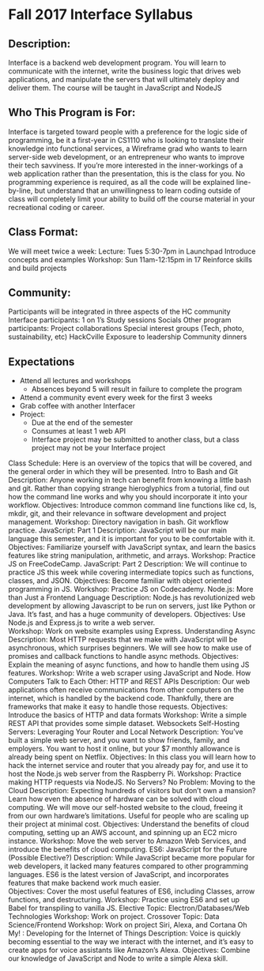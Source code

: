 # Fall 2017 Interface Syllabus
 
## Description:
Interface is a backend web development program. You will learn to communicate with the internet, write the business logic that drives web applications, and manipulate the servers that will ultimately deploy and deliver them. The course will be taught in JavaScript and NodeJS
 
## Who This Program is For:
Interface is targeted toward people with a preference for the logic side of programming, be it a first-year in CS1110 who is looking to translate their knowledge into functional services, a Wireframe grad who wants to learn server-side web development, or an entrepreneur who wants to improve their tech savviness. If you’re more interested in the inner-workings of a web application rather than the presentation, this is the class for you. 
No programming experience is required, as all the code will be explained line-by-line, but understand that an unwillingness to learn coding outside of class will completely limit your ability to build off the course material in your recreational coding or career. 
 
## Class Format:
We will meet twice a week:
Lecture: Tues 5:30-7pm in Launchpad 
Introduce concepts and examples
Workshop: Sun 11am-12:15pm in 17
Reinforce skills and build projects
 
## Community:
Participants will be integrated in three aspects of the HC community
Interface participants: 
1 on 1’s
Study sessions
Socials
Other program participants: 
Project collaborations
Special interest groups (Tech, photo, sustainability, etc)
HackCville
Exposure to leadership
Community dinners
 
## Expectations
* Attend all lectures and workshops
  * Absences beyond 5 will result in failure to complete the program
* Attend a community event every week for the first 3 weeks
* Grab coffee with another Interfacer
* Project:
  * Due at the end of the semester
  * Consumes at least 1 web API
  * Interface project may be submitted to another class, but a class project may not be your Interface project
 
Class Schedule:
Here is an overview of the topics that will be covered, and the general order in which they will be presented. 
Intro to Bash and Git
Description: Anyone working in tech can benefit from knowing a little bash and git. Rather than copying strange hieroglyphics from a tutorial, find out how the command line works and why you should incorporate it into your workflow. 
Objectives: Introduce common command line functions like cd, ls, mkdir, git, and their relevance in software development and project management. 
Workshop: Directory navigation in bash. Git workflow practice. 
JavaScript: Part 1
Description: JavaScript will be our main language this semester, and it is important for you to be comfortable with it. 
Objectives: Familiarize yourself with JavaScript syntax, and learn the basics features like string manipulation, arithmetic, and arrays. 
Workshop: Practice JS on FreeCodeCamp.
JavaScript: Part 2
Description: We will continue to practice JS this week while covering intermediate topics such as functions, classes, and JSON. 
Objectives: Become familiar with object oriented programming in JS. 
Workshop: Practice JS on Codecademy.
Node.js: More than Just a Frontend Language
Description: Node.js has revolutionized web development by allowing Javascript to be run on servers, just like Python or Java. It’s fast, and has a huge community of developers. 
Objectives: Use Node.js and Express.js to write a web server.  
Workshop: Work on website examples using Express. 
Understanding Async
Description: Most HTTP requests that we make with JavaScript will be asynchronous, which surprises beginners. We will see how to make use of promises and callback functions to handle async methods. 
Objectives: Explain the meaning of async functions, and how to handle them using JS features. 
Workshop: Write a web scraper using JavaScript and Node. 
How Computers Talk to Each Other: HTTP and REST APIs
Description: Our web applications often receive communications from other computers on the internet, which is handled by the backend code. Thankfully, there are frameworks that make it easy to handle those requests.
Objectives: Introduce the basics of HTTP and data formats
Workshop: Write a simple REST API that provides some simple dataset. 
Websockets
Self-Hosting Servers: Leveraging Your Router and Local Network
Description: You’ve built a simple web server, and you want to show friends, family, and employers. You want to host it online, but your $7 monthly allowance is already being spent on Netflix. 
Objectives: In this class you will learn how to hack the internet service and router that you already pay for, and use it to host the Node.js web server from the Raspberry Pi. 
Workshop: Practice making HTTP requests via NodeJS. 
No Servers? No Problem: Moving to the Cloud
Description: Expecting hundreds of visitors but don’t own a mansion? Learn how even the absence of hardware can be solved with cloud computing. We will move our self-hosted website to the cloud, freeing it from our own hardware’s limitations. Useful for people who are scaling up their project at minimal cost. 
Objectives: Understand the benefits of cloud computing, setting up an AWS account, and spinning up an EC2 micro instance. 
Workshop: Move the web server to Amazon Web Services, and introduce the benefits of cloud computing. 
ES6: JavaScript for the Future (Possible Elective?)
Description: While JavaScript became more popular for web developers, it lacked many features compared to other programming languages. ES6 is the latest version of JavaScript, and incorporates features that make backend work much easier.  
Objectives: Cover the most useful features of ES6, including Classes, arrow functions, and destructuring. 
Workshop: Practice using ES6 and set up Babel for transpiling to vanilla JS. 
Elective Topic: Electron/Databases/Web Technologies
Workshop: Work on project.
Crossover Topic: Data Science/Frontend
Workshop: Work on project
Siri, Alexa, and Cortana Oh My! : Developing for the Internet of Things
Description: Voice is quickly becoming essential to the way we interact with the internet, and it’s easy to create apps for voice assistants like Amazon’s Alexa. 
Objectives: Combine our knowledge of JavaScript and Node to write a simple Alexa skill. 
 
 
 
 
 
